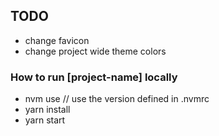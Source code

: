 ## TODO
- change favicon
- change project wide theme colors
### How to run [project-name] locally

- nvm use // use the version defined in .nvmrc
- yarn install
- yarn start
